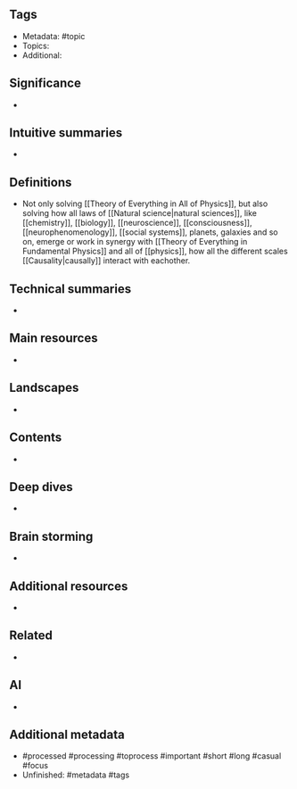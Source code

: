 ## Tags
- Metadata: #topic
- Topics: 
- Additional: 
## Significance
- 
## Intuitive summaries
- 
## Definitions
- Not only solving [[Theory of Everything in All of Physics]], but also solving how all laws of [[Natural science|natural sciences]], like [[chemistry]], [[biology]], [[neuroscience]], [[consciousness]], [[neurophenomenology]], [[social systems]], planets, galaxies and so on, emerge or work in synergy with [[Theory of Everything in Fundamental Physics]] and all of [[physics]], how all the different scales [[Causality|causally]] interact with eachother.
## Technical summaries
-  
## Main resources 
- 
## Landscapes
- 
## Contents
- 
## Deep dives
- 
## Brain storming
- 
## Additional resources  
- 
## Related
- 
## AI 
- 
## Additional metadata
-  #processed #processing #toprocess #important #short #long #casual #focus
- Unfinished: #metadata #tags
